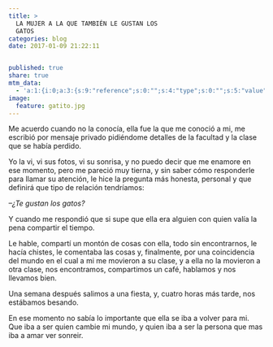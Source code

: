 ```yaml
---
title: >
  LA MUJER A LA QUE TAMBIÉN LE GUSTAN LOS
  GATOS
categories: blog
date: 2017-01-09 21:22:11


published: true
share: true
mtm_data:
  - 'a:1:{i:0;a:3:{s:9:"reference";s:0:"";s:4:"type";s:0:"";s:5:"value";s:0:"";}}'
image:
  feature: gatito.jpg
---
```

Me acuerdo cuando no la conocía, ella fue la que me conoció a mi, me escribió por mensaje privado pidiéndome detalles de la facultad y la clase que se había perdido.

Yo la vi, vi sus fotos, vi su sonrisa, y no puedo decir que me enamore en ese momento, pero me pareció muy tierna, y sin saber cómo responderle para llamar su atención, le hice la pregunta más honesta, personal y que definirá que tipo de relación tendríamos:

<em>–¿Te gustan los gatos? </em>

Y cuando me respondió que si supe que ella era alguien con quien valía la pena compartir el tiempo.

Le hable, compartí un montón de cosas con ella, todo sin encontrarnos, le hacía chistes, le comentaba las cosas y, finalmente, por una coincidencia del mundo en el cual a mi me movieron a su clase, y a ella no la movieron a otra clase, nos encontramos, compartimos un café, hablamos y nos llevamos bien.

Una semana después salimos a una fiesta, y, cuatro horas más tarde, nos estábamos besando.

En ese momento no sabía lo importante que ella se iba a volver para mi. Que iba a ser quien cambie mi mundo, y quien iba a ser la persona que mas iba a amar ver sonreir.

